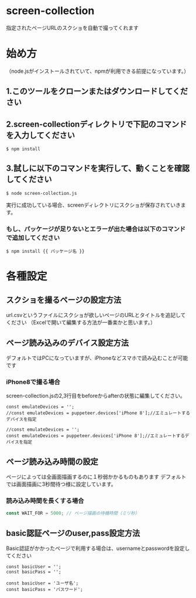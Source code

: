 # screen-collection
指定されたページURLのスクショを自動で撮ってくれます

# 始め方
（node.jsがインストールされていて、npmが利用できる前提になっています。）

## 1.このツールをクローンまたはダウンロードしてください

## 2.screen-collectionディレクトリで下記のコマンドを入力してください
```
$ npm install
```

## 3.試しに以下のコマンドを実行して、動くことを確認してください
```
$ node screen-collection.js
```
実行に成功している場合、screenディレクトリにスクショが保存されていきます。

### もし、パッケージが足りないとエラーが出た場合は以下のコマンドで追加してください
```
$ npm install {{ パッケージ名 }}
```

# 各種設定
## スクショを撮るページの設定方法
url.csvというファイルにスクショが欲しいページのURLとタイトルを追記してください
（Excelで開いて編集する方法が一番楽かと思います。）

## ページ読み込みのデバイス設定方法
デフォルトではPCになっていますが、iPhoneなどスマホで読み込むことが可能です
### iPhone8で撮る場合
screen-collection.jsの2,3行目をbeforeからafterの状態に編集してください。
```before screen-collection.js  line 5,6
const emulateDevices = '';
//const emulateDevices = puppeteer.devices['iPhone 8'];//エミュレートするデバイスを指定
```

```after screen-collection.js  line 5,6
//const emulateDevices = '';
const emulateDevices = puppeteer.devices['iPhone 8'];//エミュレートするデバイスを指定
```

## ページ読み込み時間の設定
ページによっては全画面描画するのに１秒弱かかるものもあります
デフォルトでは画面描画に3秒間待つ様に設定しています。
### 読み込み時間を長くする場合
```screen-collection.js  line 15    3000 -> 5000
const WAIT_FOR = 5000; // ページ描画の待機時間（ミリ秒）
```

## basic認証ページのuser,pass設定方法
Basic認証がかかったページで利用する場合は、usernameとpasswordを設定してください
```before screen-collection.js  line 8,9
const basicUser = '';
const basicPass = '';
```

```after screen-collection.js  line 8,9
const basicUser = 'ユーザ名';
const basicPass = 'パスワード';
```